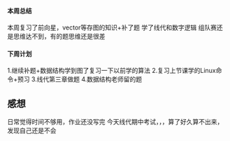 #### 本周总结
本周复习了前向星，vector等存图的知识+补了题
学了线代和数字逻辑
组队赛还是思维达不到，有的题思维还是很差


#### 下周计划
1.继续补题+数据结构学到图了复习一下以前学的算法
2.复习上节课学的Linux命令+预习
3.线代第三章做题
4.数据结构老师留的题

## 感想
日常觉得时间不够用，作业还没写完
今天线代期中考试，，，算了好久算不出来，发现自己还是不会
